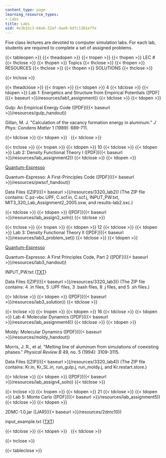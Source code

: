 ```yaml
---
content_type: page
learning_resource_types:
- Labs
title: Labs
uid: 4e3b32c3-b8ab-32af-dae9-bdfc1301e7fe
---
```


Five class lectures are devoted to computer simulation labs. For each lab, students are required to complete a set of assigned problems.

{{< tableopen >}}
{{< theadopen >}}
{{< tropen >}}
{{< thopen >}}
LEC #
{{< thclose >}}
{{< thopen >}}
Topics
{{< thclose >}}
{{< thopen >}}
RESOURCES
{{< thclose >}}
{{< thopen >}}
SOLUTIONS
{{< thclose >}}

{{< trclose >}}

{{< theadclose >}}
{{< tropen >}}
{{< tdopen >}}
4
{{< tdclose >}}
{{< tdopen >}}
Lab 1: Energetics and Structure from Empirical Potentials ([PDF]({{< baseurl >}}/resources/lab1_assignment))
{{< tdclose >}}
{{< tdopen >}}


Gulp: An Empirical Energy Code ([PDF]({{< baseurl >}}/resources/gulp_handout))

Gillan, M. J. "Calculation of the vacancy formation energy in aluminum." _J Phys: Condens Matter_ 1 (1989): 689-711.


{{< tdclose >}}
{{< tdopen >}}
 
{{< tdclose >}}

{{< trclose >}}
{{< tropen >}}
{{< tdopen >}}
10
{{< tdclose >}}
{{< tdopen >}}
Lab 2: Density Functional Theory I ([PDF]({{< baseurl >}}/resources/lab_assignment2))
{{< tdclose >}}
{{< tdopen >}}


[Quantum-Espresso](http://www.quantum-espresso.org/)

Quantum-Espresso: A First-Principles Code ([PDF]({{< baseurl >}}/resources/pwscf_handout))

Data Files ([ZIP]({{< baseurl >}}/resources/3320_lab2)) (The ZIP file contains: C.pz-vbc.UPF, C.scf.in, C.scf.j, INPUT\_PW.txt, MIT3\_320\_Lab\_Assignment2\_2005.sxw, and results-lab2.sxc.)


{{< tdclose >}}
{{< tdopen >}}
([PDF]({{< baseurl >}}/resources/lab_assign2_soln))
{{< tdclose >}}

{{< trclose >}}
{{< tropen >}}
{{< tdopen >}}
12
{{< tdclose >}}
{{< tdopen >}}
Lab 3: Density Functional Theory II ([PDF]({{< baseurl >}}/resources/lab3_problem_set))
{{< tdclose >}}
{{< tdopen >}}


[Quantum-Espresso](http://www.quantum-espresso.org/)

Quantum-Espresso: A First Principles Code, Part 2 ([PDF]({{< baseurl >}}/resources/lab3_handout))

INPUT\_PW.txt ([TXT](/courses/materials-science-and-engineering/3-320-atomistic-computer-modeling-of-materials-sma-5107-spring-2005/labs/INPUT_PW.txt))

Data Files ([ZIP]({{< baseurl >}}/resources/3320_lab3)) (The ZIP file contains: 4 .in files, 5 .UPF files, 3 .bash files, 8 .j files, and 5 .sh files.)


{{< tdclose >}}
{{< tdopen >}}
([PDF]({{< baseurl >}}/resources/lab3_solution))
{{< tdclose >}}

{{< trclose >}}
{{< tropen >}}
{{< tdopen >}}
16
{{< tdclose >}}
{{< tdopen >}}
Lab 4: Molecular Dynamics ([PDF]({{< baseurl >}}/resources/lab_assignment4))
{{< tdclose >}}
{{< tdopen >}}


Moldy: Molecular Dynamics ([PDF]({{< baseurl >}}/resources/moldy_handout))

Morris, J. R., et al. "Melting line of aluminum from simulations of coexisting phases." _Physical Review B_ 49, no. 5 (1994): 3109-3115.

Data Files ([ZIP]({{< baseurl >}}/resources/3320_lab4)) (The ZIP file contains: Kr.in, Kr\_SL.in, run\_gulp.j, run\_moldy.j, and Kr.restart.store.)


{{< tdclose >}}
{{< tdopen >}}
([PDF]({{< baseurl >}}/resources/lab_assign4_soln))
{{< tdclose >}}

{{< trclose >}}
{{< tropen >}}
{{< tdopen >}}
21
{{< tdclose >}}
{{< tdopen >}}
Lab 5: Monte Carlo ([PDF]({{< baseurl >}}/resources/lab_assignment5))
{{< tdclose >}}
{{< tdopen >}}


2DMC-1.0.jar ([JAR]({{< baseurl >}}/resources/2dmc10))

input\_example.txt ([TXT](/courses/materials-science-and-engineering/3-320-atomistic-computer-modeling-of-materials-sma-5107-spring-2005/labs/input_example.txt))


{{< tdclose >}}
{{< tdopen >}}
 
{{< tdclose >}}

{{< trclose >}}

{{< tableclose >}}